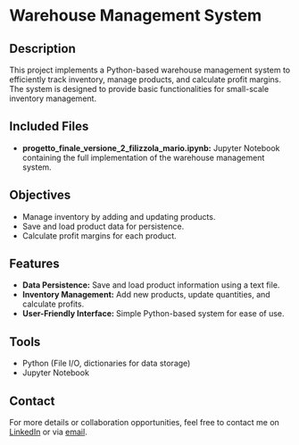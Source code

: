 # Warehouse Management System

## Description
This project implements a Python-based warehouse management system to efficiently track inventory, manage products, and calculate profit margins. The system is designed to provide basic functionalities for small-scale inventory management.

## Included Files
- **progetto_finale_versione_2_filizzola_mario.ipynb:** Jupyter Notebook containing the full implementation of the warehouse management system.

## Objectives
- Manage inventory by adding and updating products.  
- Save and load product data for persistence.  
- Calculate profit margins for each product.  

## Features
- **Data Persistence:** Save and load product information using a text file.  
- **Inventory Management:** Add new products, update quantities, and calculate profits.  
- **User-Friendly Interface:** Simple Python-based system for ease of use.

## Tools
- Python (File I/O, dictionaries for data storage)  
- Jupyter Notebook  

## Contact
For more details or collaboration opportunities, feel free to contact me on [LinkedIn](https://www.linkedin.com/in/mariofilizzola/) or via [email](mailto:filizzolamario@gmail.com).
